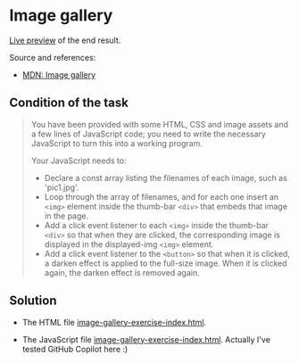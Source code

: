 # Image gallery
[Live preview](https://metalevel-tech.github.io/js_homework/mdn.study/exercise_image_gallery/image-gallery-exercise-index.html) of the end result. 

Source and references:

* [MDN: Image gallery](https://developer.mozilla.org/en-US/docs/Learn/JavaScript/Building_blocks/Image_gallery)

## Condition of the task

> You have been provided with some HTML, CSS and image assets and a few lines of JavaScript code; you need to write the necessary JavaScript to turn this into a working program.
> 
> Your JavaScript needs to:
> * Declare a const array listing the filenames of each image, such as 'pic1.jpg'.
> * Loop through the array of filenames, and for each one insert an `<img>` element inside the thumb-bar `<div>` that embeds that image in the page.
> * Add a click event listener to each `<img>` inside the thumb-bar `<div>` so that when they are clicked, the corresponding image is displayed in the displayed-img `<img>` element.
> * Add a click event listener to the `<button>` so that when it is clicked, a darken effect is applied to the full-size image. When it is clicked again, the darken effect is removed again.

## Solution

* The HTML file [image-gallery-exercise-index.html](./image-gallery-exercise-index.html).

* The JavaScript file [image-gallery-exercise-index.html](./image-gallery-exercise-index.js). Actually I've tested GitHub Copilot here :)